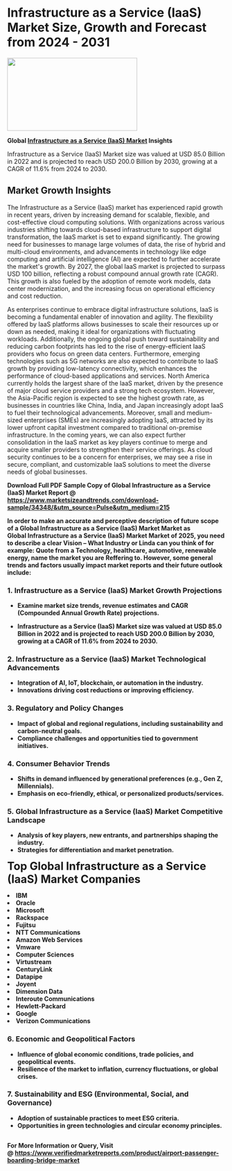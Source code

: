<H1>Infrastructure as a Service (IaaS) Market Size, Growth and Forecast from 2024 - 2031</H1><img class="aligncenter size-medium wp-image-584254" src="https://thirdeyenews.in/wp-content/uploads/2024/09/Global-Market-Research-300x168.jpeg" alt="" width="300" height="168" /><p><strong>Global&nbsp;<a href="https://www.marketsizeandtrends.com/download-sample/34348/&amp;utm_source=Pulse&amp;utm_medium=215">Infrastructure as a Service (IaaS) Market</a> Insights</strong></p><p>Infrastructure as a Service (IaaS) Market size was valued at USD 85.0 Billion in 2022 and is projected to reach USD 200.0 Billion by 2030, growing at a CAGR of 11.6% from 2024 to 2030.</p><p><h2>Market Growth Insights</h2> <p>The Infrastructure as a Service (IaaS) market has experienced rapid growth in recent years, driven by increasing demand for scalable, flexible, and cost-effective cloud computing solutions. With organizations across various industries shifting towards cloud-based infrastructure to support digital transformation, the IaaS market is set to expand significantly. The growing need for businesses to manage large volumes of data, the rise of hybrid and multi-cloud environments, and advancements in technology like edge computing and artificial intelligence (AI) are expected to further accelerate the market's growth. By 2027, the global IaaS market is projected to surpass USD 100 billion, reflecting a robust compound annual growth rate (CAGR). This growth is also fueled by the adoption of remote work models, data center modernization, and the increasing focus on operational efficiency and cost reduction.</p> <p><strong></strong></p> <p>As enterprises continue to embrace digital infrastructure solutions, IaaS is becoming a fundamental enabler of innovation and agility. The flexibility offered by IaaS platforms allows businesses to scale their resources up or down as needed, making it ideal for organizations with fluctuating workloads. Additionally, the ongoing global push toward sustainability and reducing carbon footprints has led to the rise of energy-efficient IaaS providers who focus on green data centers. Furthermore, emerging technologies such as 5G networks are also expected to contribute to IaaS growth by providing low-latency connectivity, which enhances the performance of cloud-based applications and services. North America currently holds the largest share of the IaaS market, driven by the presence of major cloud service providers and a strong tech ecosystem. However, the Asia-Pacific region is expected to see the highest growth rate, as businesses in countries like China, India, and Japan increasingly adopt IaaS to fuel their technological advancements. Moreover, small and medium-sized enterprises (SMEs) are increasingly adopting IaaS, attracted by its lower upfront capital investment compared to traditional on-premise infrastructure. In the coming years, we can also expect further consolidation in the IaaS market as key players continue to merge and acquire smaller providers to strengthen their service offerings. As cloud security continues to be a concern for enterprises, we may see a rise in secure, compliant, and customizable IaaS solutions to meet the diverse needs of global businesses.</p> <p><strong></p><p><span class=""><strong>Download Full PDF Sample Copy of Global Infrastructure as a Service (IaaS) Market Report</strong> @ <a href="https://www.marketsizeandtrends.com/download-sample/34348/&amp;utm_source=Pulse&amp;utm_medium=215" target="_blank">https://www.marketsizeandtrends.com/download-sample/34348/&amp;utm_source=Pulse&amp;utm_medium=215</a></span></p><p>In order to make an accurate and perceptive description of future scope of a Global&nbsp;Infrastructure as a Service (IaaS) Market Market as Global&nbsp;Infrastructure as a Service (IaaS) Market Market of 2025, you need to describe a clear Vision &ndash; What Industry or Linda can you think of for example: Quote from a Technology, healthcare, automotive, renewable energy, name the market you are Reffering to. However, some general trends and factors usually impact market reports and their future outlook include:</p><h3>1.&nbsp;<strong>Infrastructure as a Service (IaaS) Market Growth Projections</strong></h3><ul><li>Examine market size trends, revenue estimates and CAGR (Compounded Annual Growth Rate) projections.</li><li><p>Infrastructure as a Service (IaaS) Market size was valued at USD 85.0 Billion in 2022 and is projected to reach USD 200.0 Billion by 2030, growing at a CAGR of 11.6% from 2024 to 2030.</p></li></ul><h3>2.&nbsp;<strong>Infrastructure as a Service (IaaS) Market Technological Advancements</strong></h3><ul><li>Integration of AI, IoT, blockchain, or automation in the industry.</li><li>Innovations driving cost reductions or improving efficiency.</li></ul><h3>3.&nbsp;<strong>Regulatory and Policy Changes</strong></h3><ul><li>Impact of global and regional regulations, including sustainability and carbon-neutral goals.</li><li>Compliance challenges and opportunities tied to government initiatives.</li></ul><h3>4.&nbsp;<strong>Consumer Behavior Trends</strong></h3><ul><li>Shifts in demand influenced by generational preferences (e.g., Gen Z, Millennials).</li><li>Emphasis on eco-friendly, ethical, or personalized products/services.</li></ul><h3>5.&nbsp;<strong>Global Infrastructure as a Service (IaaS) Market Competitive Landscape</strong></h3><ul><li>Analysis of key players, new entrants, and partnerships shaping the industry.</li><li>Strategies for differentiation and market penetration.</li></ul><p data-pm-slice="1 1 []"><span style="color: inherit; font-family: inherit; font-size: 25px;">Top Global Infrastructure as a Service (IaaS) Market Companies</span></p><div class="" data-test-id=""><p><li>IBM</li><li> Oracle</li><li> Microsoft</li><li> Rackspace</li><li> Fujitsu</li><li> NTT Communications</li><li> Amazon Web Services</li><li> Vmware</li><li> Computer Sciences</li><li> Virtustream</li><li> CenturyLink</li><li> Datapipe</li><li> Joyent</li><li> Dimension Data</li><li> Interoute Communications</li><li> Hewlett-Packard</li><li> Google</li><li> Verizon Communications</li></p></div><h3>6.&nbsp;<strong>Economic and Geopolitical Factors</strong></h3><ul><li>Influence of global economic conditions, trade policies, and geopolitical events.</li><li>Resilience of the market to inflation, currency fluctuations, or global crises.</li></ul><h3>7.&nbsp;<strong>Sustainability and ESG (Environmental, Social, and Governance)</strong></h3><ul><li>Adoption of sustainable practices to meet ESG criteria.</li><li>Opportunities in green technologies and circular economy principles.</li></ul><h2><strong style="font-size: 14px;">For More Information or Query, Visit @&nbsp;</strong><a style="background-color: #ffffff; font-size: 14px;" href="https://www.marketsizeandtrends.com/report/infrastructure-as-a-service-iaas-market/" target="_blank">https://www.verifiedmarketreports.com/product/airport-passenger-boarding-bridge-market</a></h2>
